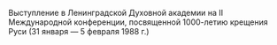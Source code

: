 <!--2017-02-21 20:10:33-->
Выступление в Ленинградской Духовной академии на II Международной конференции, посвященной 1000-летию крещения Руси (31 января — 5 февраля 1988 г.)